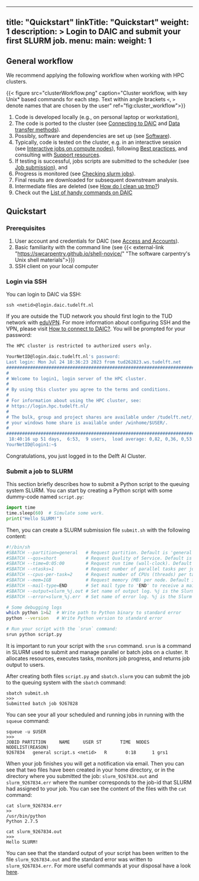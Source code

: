 
---
title: "Quickstart"
linkTitle: "Quickstart"
weight: 1
description: >
  Login to DAIC and submit your first SLURM job.
menu:
  main:
    weight: 1
---


## General workflow
We recommend applying the following workflow when working with HPC clusters.

{{< figure src="clusterWorkflow.png" caption="Cluster workflow, with key Unix* based commands for each step. Text within angle brackets `<`, `>` denote names that are chosen by the user" ref="fig:cluster_workflow">}}

1. Code is developed locally (e.g., on personal laptop or workstation), 
2. The code is ported to the cluster (see [Connecting to DAIC](/docs/manual/connecting/) and [Data transfer methods](/docs/manual/data-management/data-transfer)). 
3. Possibly, software and dependencies are set up (see [Software](/docs/manual/software/)).
4. Typically, code is tested on the cluster, e.g. in an interactive session (see [Interactive jobs on compute nodes](/docs/manual/job-submission/jobs-interactive)), following  [Best practices](/docs/manual/guidelines#best-practices), and consulting with [Support resources](/support/).
5. If testing is successful, jobs scripts are submitted to the scheduler (see [Job submission](/docs/manual/job-submission/job-scripts)), and 
6. Progress is monitored (see [Checking slurm jobs](/docs/manual/job-submission/job-monitoring)).
7. Final results are downloaded for subsequent downstream analysis.
8. Intermediate files are deleted (see [How do I clean up tmp?](/support/faqs/job-resources#how-do-i-clean-up-tmp-when-a-job-fails))
9. Check out the [List of handy commands on DAIC](/docs/manual/commands)

## Quickstart
### Prerequisites
1. User account and credentials for DAIC (see [Access and Accounts](/docs/introduction/policies/access-accounts#access-and-accounts)).
2. Basic familiarity with the command line (see {{< external-link "https://swcarpentry.github.io/shell-novice/" "The software carpentry's Unix shell materials">}})
3. SSH client on your local computer

### Login via SSH
You can login to DAIC via SSH:

    ssh <netid>@login.daic.tudelft.nl

If you are outside the TUD network you should first login to the TUD network with [eduVPN](https://tudelft.eduvpn.nl/portal/home). For more information about configuring SSH and the VPN, please visit [How to connect to DAIC?](/docs/manual/connecting). You will be prompted for your password:

```bash
The HPC cluster is restricted to authorized users only.

YourNetID@login.daic.tudelft.nl's password: 
Last login: Mon Jul 24 18:36:23 2023 from tud262823.ws.tudelft.net
#########################################################################
#                                                                       #
# Welcome to login1, login server of the HPC cluster.                   #
#                                                                       #
# By using this cluster you agree to the terms and conditions.          #
#                                                                       #
# For information about using the HPC cluster, see:                     #
# https://login.hpc.tudelft.nl/                                         #
#                                                                       #
# The bulk, group and project shares are available under /tudelft.net/, #
# your windows home share is available under /winhome/$USER/.           #
#                                                                       #
#########################################################################
 18:40:16 up 51 days,  6:53,  9 users,  load average: 0,82, 0,36, 0,53
YourNetID@login1:~$ 
```

Congratulations, you just logged in to the Delft AI Cluster.

### Submit a job to SLURM
This section briefly describes how to submit a Python script to the queuing system SLURM. You can start by creating a Python script with some dummy-code named `script.py`:

```python
import time
time.sleep(60)  # Simulate some work.
print("Hello SLURM!")
```

Then, you can create a SLURM submission file `submit.sh` with the following content: 

```bash
#!/bin/sh
#SBATCH --partition=general   # Request partition. Default is 'general' 
#SBATCH --qos=short           # Request Quality of Service. Default is 'short' (maximum run time: 4 hours)
#SBATCH --time=0:05:00        # Request run time (wall-clock). Default is 1 minute
#SBATCH --ntasks=1            # Request number of parallel tasks per job. Default is 1
#SBATCH --cpus-per-task=2     # Request number of CPUs (threads) per task. Default is 1 (note: CPUs are always allocated to jobs per 2).
#SBATCH --mem=1GB             # Request memory (MB) per node. Default is 1024MB (1GB). For multiple tasks, specify --mem-per-cpu instead
#SBATCH --mail-type=END       # Set mail type to 'END' to receive a mail when the job finishes. 
#SBATCH --output=slurm_%j.out # Set name of output log. %j is the Slurm jobId
#SBATCH --error=slurm_%j.err  # Set name of error log. %j is the Slurm jobId

# Some debugging logs
which python 1>&2  # Write path to Python binary to standard error
python --version   # Write Python version to standard error

# Run your script with the `srun` command:
srun python script.py
```

It is important to run your script with the `srun` command. `srun` is a command in SLURM used to submit and manage parallel or batch jobs on a cluster. It allocates resources, executes tasks, monitors job progress, and returns job output to users.

After creating both files `script.py` and `sbatch.slurm` you can submit the job to the queuing system with the `sbatch` command:

    sbatch submit.sh 
    >>>
    Submitted batch job 9267828

You can see your all your scheduled and running jobs in running with the `squeue` command:

    squeue -u $USER 
    >>>
    JOBID PARTITION     NAME     USER ST       TIME  NODES NODELIST(REASON)
    9267834   general script.s <netid>   R       0:18      1 grs1

When your job finishes you will get a notification via email. Then you can see that two files have been created in your home directory, or in the directory where you submitted the job: `slurm_9267834.out` and `slurm_9267834.err` where the number corresponds to the job-id that SLURM had assigned to your job. You can see the content of the files with the `cat` command:

    cat slurm_9267834.err
    >>
    /usr/bin/python
    Python 2.7.5

    cat slurm_9267834.out
    >>>
    Hello SLURM!

You can see that the standard output of your script has been written to the file `slurm_9267834.out` and the standard error was written to `slurm_9267834.err`. For more useful commands at your disposal have a look [here](/docs/manual/commands).
